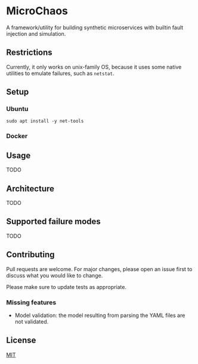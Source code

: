 # MicroChaos

A framework/utility for building synthetic microservices with builtin fault injection and simulation.

## Restrictions

Currently, it only works on unix-family OS, because it uses some native utilities to emulate failures, such as `netstat`.  

## Setup

### Ubuntu

```
sudo apt install -y net-tools
```

### Docker

## Usage

TODO

## Architecture

TODO

## Supported failure modes

TODO

## Contributing
Pull requests are welcome. For major changes, please open an issue first to discuss what you would like to change.

Please make sure to update tests as appropriate.

### Missing features

- Model validation: the model resulting from parsing the YAML files are not validated.  

## License
[MIT](https://choosealicense.com/licenses/mit/)